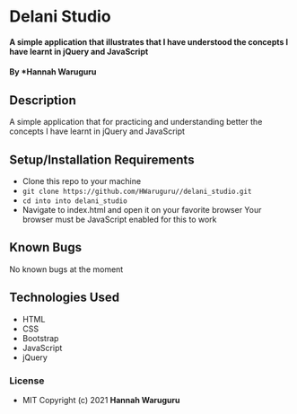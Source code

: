 # Delani Studio

#### A simple application that illustrates that I have understood the concepts I have learnt in jQuery and JavaScript


#### By *Hannah Waruguru

## Description
A simple application that for practicing and understanding better the concepts I have learnt in jQuery and JavaScript
## Setup/Installation Requirements
* Clone this repo to your machine 
* `git clone https://github.com/HWaruguru//delani_studio.git`
* `cd into into delani_studio`
* Navigate to index.html  and open it on your favorite browser
Your browser must be JavaScript enabled for this to work

## Known Bugs
No known bugs at the moment

## Technologies Used
* HTML
* CSS
* Bootstrap
* JavaScript
* jQuery

### License
* MIT
Copyright (c) 2021 **Hannah Waruguru**
